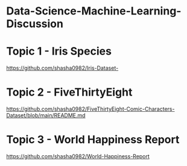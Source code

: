 # Data-Science-Machine-Learning-Discussion


# Topic 1 - Iris Species

https://github.com/shasha0982/Iris-Dataset-


# Topic 2 - FiveThirtyEight

https://github.com/shasha0982/FiveThirtyEight-Comic-Characters-Dataset/blob/main/README.md


# Topic 3 - World Happiness  Report

https://github.com/shasha0982/World-Happiness-Report
